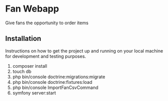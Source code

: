 # Fan Webapp
Give fans the opportunity to order items
## Installation
Instructions on how to get the project up and running on your local machine for development and testing purposes.
1. composer install 
2. touch db
3. php bin/console doctrine:migrations:migrate
4. php bin/console doctrine:fixtures:load
5. php bin/console ImportFanCsvCommand
6. symfony server:start